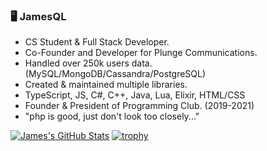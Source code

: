 ### 🖥️ JamesQL
- CS Student & Full Stack Developer.
- Co-Founder and Developer for Plunge Communications.
- Handled over 250k users data. (MySQL/MongoDB/Cassandra/PostgreSQL)
- Created & maintained multiple libraries.
- TypeScript, JS, C#, C++, Java, Lua, Elixir, HTML/CSS
- Founder & President of Programming Club. (2019-2021)
- "php is good, just don't look too closely..."

[![James's GitHub Stats](https://github-readme-stats.vercel.app/api?username=jamesql)](https://github.com/jamesql)
[![trophy](https://github-profile-trophy.vercel.app/?username=jamesql&theme=onedark&rank=S,AAA,AA,A)](https://github.com/ryo-ma/github-profile-trophy)

